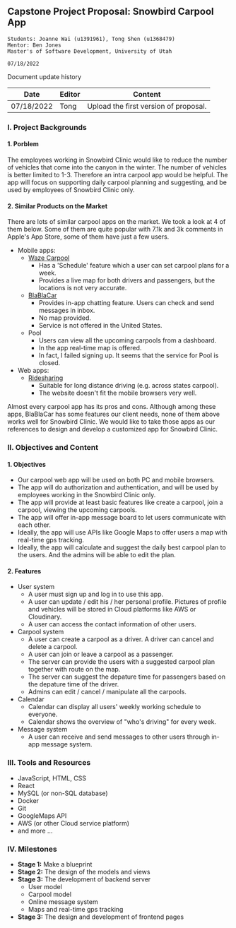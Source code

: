 ## Capstone Project Proposal: Snowbird Carpool App



```
Students: Joanne Wai (u1391961), Tong Shen (u1368479)
Mentor: Ben Jones
Master's of Software Development, University of Utah

07/18/2022
```

Document update history

| Date       | Editor | Content                               |
| ---------- | ------ | ------------------------------------- |
| 07/18/2022 | Tong   | Upload the first version of proposal. |





### I. Project Backgrounds

#### 1. Porblem

The employees working in Snowbird Clinic would like to reduce the number of vehicles that come into the canyon in the winter. The number of vehicles is better limited to 1-3. Therefore an intra carpool app would be helpful. The app will focus on supporting daily carpool planning and suggesting, and be used by employees of Snowbird Clinic only.

#### 2. Similar Products on the Market

There are lots of similar carpool apps on the market. We took a look at 4 of them below. Some of them are quite popular with 7.1k and 3k comments in Apple's App Store, some of them have just a few users.

- Mobile apps:
  - [Waze Carpool](https://www.waze.com/carpool/)
    - Has a 'Schedule' feature which a user can set carpool plans for a week.
    - Provides a live map for both drivers and passengers, but the locations is not very accurate.
  - [BlaBlaCar](https://www.blablacar.co.uk/)
    - Provides in-app chatting feature. Users can check and send messages in inbox.
    - No map provided.
    - Service is not offered in the United States.
  - Pool
    - Users can view all the upcoming carpools from a dashboard.
    - In the app real-time map is offered.
    - In fact, I failed signing up. It seems that the service for Pool is closed.
- Web apps:
  - [Ridesharing](https://www.ridesharing.com/index.aspx)
    - Suitable for long distance driving (e.g. across states carpool).
    - The website doesn't fit the mobile browsers very well.

Almost every carpool app has its pros and cons. Although among these apps, BlaBlaCar has some features our client needs, none of them above works well for Snowbird Clinic. We would like to take those apps as our references to design and develop a customized app for Snowbird Clinic.



### II. Objectives and Content

#### 1. Objectives

- Our carpool web app will be used on both PC and mobile browsers.
- The app will do authorization and authentication, and will be used by employees working in the Snowbird Clinic only.
- The app will provide at least basic features like create a carpool, join a carpool, viewing the upcoming carpools.
- The app will offer in-app message board to let users communicate with each other.
- Ideally, the app will use APIs like Google Maps to offer users a map with real-time gps tracking.
- Ideally, the app will calculate and suggest the daily best carpool plan to the users. And the admins will be able to edit the plan.

#### 2. Features

- User system
  - A user must sign up and log in to use this app.
  - A user can update / edit his / her personal profile. Pictures of profile and vehicles will be stored in Cloud platforms like AWS or Cloudinary.
  - A user can access the contact information of other users.
- Carpool system
  - A user can create a carpool as a driver. A driver can cancel and delete a carpool.
  - A user can join or leave a carpool as a passenger.
  - The server can provide the users with a suggested carpool plan together with route on the map.
  - The server can suggest the depature time for passengers based on the depature time of the driver.
  - Admins can edit / cancel / manipulate all the carpools.
- Calendar
  - Calendar can display all users' weekly working schedule to everyone.
  - Calendar shows the overview of "who's driving" for every week.
- Message system
  - A user can receive and send messages to other users through in-app message system.



### III. Tools and Resources

- JavaScript, HTML, CSS
- React
- MySQL (or non-SQL database)
- Docker
- Git
- GoogleMaps API
- AWS (or other Cloud service platform)
- and more ...



### IV. Milestones

- **Stage 1:** Make a blueprint
- **Stage 2:** The design of the models and views
- **Stage 3:** The development of backend server
  - User model
  - Carpool model
  - Online message system
  - Maps and real-time gps tracking
- **Stage 3:** The design and development of frontend pages

